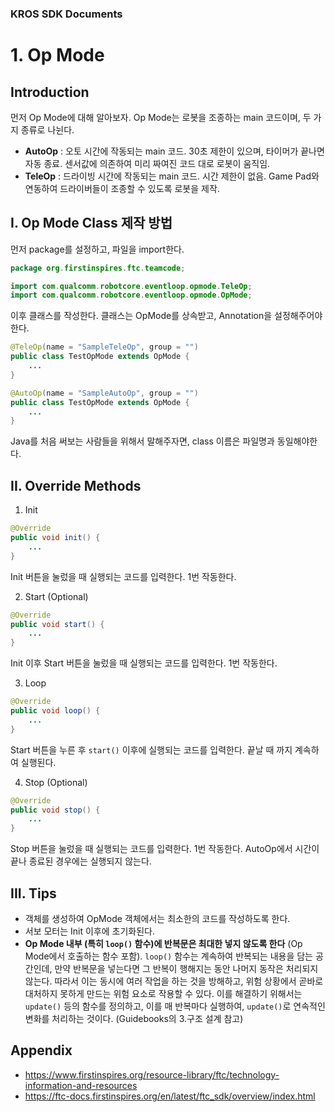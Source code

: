 ### KROS SDK Documents
# 1. Op Mode

## Introduction

먼저 Op Mode에 대해 알아보자. Op Mode는 로봇을 조종하는 main 코드이며, 두 가지 종류로 나뉜다.

* **AutoOp** : 오토 시간에 작동되는 main 코드. 30초 제한이 있으며, 타이머가 끝나면 자동 종료. 센서값에 의존하여 미리 짜여진 코드 대로 로봇이 움직임.
* **TeleOp** : 드라이빙 시간에 작동되는 main 코드. 시간 제한이 없음. Game Pad와 연동하여 드라이버들이 조종할 수 있도록 로봇을 제작.

## I. Op Mode Class 제작 방법

먼저 package를 설정하고, 파일을 import한다.
```java
package org.firstinspires.ftc.teamcode;

import com.qualcomm.robotcore.eventloop.opmode.TeleOp;
import com.qualcomm.robotcore.eventloop.opmode.OpMode;
```

이후 클래스를 작성한다. 클래스는 OpMode를 상속받고, Annotation을 설정해주어야 한다.
```java
@TeleOp(name = "SampleTeleOp", group = "")
public class TestOpMode extends OpMode {
    ...
}
```
```java
@AutoOp(name = "SampleAutoOp", group = "")
public class TestOpMode extends OpMode {
    ...
}
```
Java를 처음 써보는 사람들을 위해서 말해주자면, class 이름은 파일명과 동일해야한다.

## II. Override Methods
1. Init
```java
@Override
public void init() {
    ...
}
```
Init 버튼을 눌렀을 때 실행되는 코드를 입력한다. 1번 작동한다.

2. Start (Optional)
```java
@Override
public void start() {
    ...
}
```
Init 이후 Start 버튼을 눌렀을 때 실행되는 코드를 입력한다. 1번 작동한다.

3. Loop
```java
@Override
public void loop() {
    ...
}
```
Start 버튼을 누른 후 `start()` 이후에 실행되는 코드를 입력한다. 끝날 때 까지 계속하여 실행된다.

4. Stop (Optional)
```java
@Override
public void stop() {
    ...
}
```
Stop 버튼을 눌렀을 때 실행되는 코드를 입력한다. 1번 작동한다. AutoOp에서 시간이 끝나 종료된 경우에는 실행되지 않는다.

## III. Tips
* 객체를 생성하여 OpMode 객체에서는 최소한의 코드를 작성하도록 한다.
* 서보 모터는 Init 이후에 초기화된다.
* **Op Mode 내부 (특히 `loop()` 함수)에 반복문은 최대한 넣지 않도록 한다** (Op Mode에서 호출하는 함수 포함).
  `loop()` 함수는 계속하여 반복되는 내용을 담는 공간인데, 만약 반복문을 넣는다면 그 반복이 행해지는 동안 나머지 동작은 처리되지 않는다.
  따라서 이는 동시에 여러 작업을 하는 것을 방해하고, 위험 상황에서 곧바로 대처하지 못하게 만드는 위험 요소로 작용할 수 있다.
  이를 해결하기 위해서는 `update()` 등의 함수를 정의하고, 이를 매 반복마다 실행하여, `update()`로 연속적인 변화를 처리하는 것이다.
  (Guidebooks의 3.구조 설계 참고)

## Appendix
* https://www.firstinspires.org/resource-library/ftc/technology-information-and-resources
* https://ftc-docs.firstinspires.org/en/latest/ftc_sdk/overview/index.html
